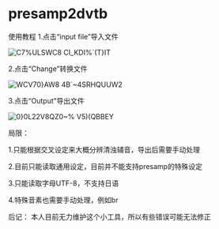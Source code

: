 # presamp2dvtb
使用教程
1.点击“input file”导入文件

![C7%ULSWC8 CI_KDI%`(T}IT](https://github.com/BadCloudP/presamp2dvtb/assets/138548416/ae6526ae-1569-49c2-990f-69aaccd68413)

2.点击“Change”转换文件

![WCV70}AW8 4B`~4SRHQUUW2](https://github.com/BadCloudP/presamp2dvtb/assets/138548416/782f351c-a9f3-4dc4-8532-bcc2a6d6ba70)

3.点击“Output”导出文件

![0}0L22V8QZ0~% V5)(QBBEY](https://github.com/BadCloudP/presamp2dvtb/assets/138548416/d266cfac-6ee8-4f93-a9d3-c72f4e0a8c7f)

局限：

1.只能根据交叉设定来大概分辨清浊辅音，导出后需要手动处理

2.目前只能读取通用设定，目前并不能支持presamp的特殊设定

3.只能读取字母UTF-8，不支持日语

4.特殊音素也需要手动处理，例如br

后记：
本人目前无力维护这个小工具，所以有些错误可能无法修正

